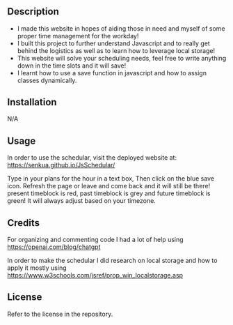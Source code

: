 # <Work Day Schedular>

## Description


- I made this website in hopes of aiding those in need and myself of some proper time management for the workday! 
- I built this project to further understand Javascript and to really get behind the logistics as well as to learn how to leverage local storage!
- This website will solve your scheduling needs, feel free to write anything down in the time slots and it will save!
- I learnt how to use a save function in javascript and how to assign classes dynamically.

## Installation

N/A

## Usage

In order to use the schedular, visit the deployed website at: https://senkua.github.io/JsSchedular/

Type in your plans for the hour in a text box, 
Then click on the blue save icon.
Refresh the page or leave and come back and it will still be there! 
present timeblock is red, past timeblock is grey and future timeblock is green! It will always adjust based on your timezone.

## Credits

For organizing and commenting code I had a lot of help using https://openai.com/blog/chatgpt

In order to make the schedular I did research on local storage and how to apply it mostly using https://www.w3schools.com/jsref/prop_win_localstorage.asp

## License

Refer to the license in the repository.
